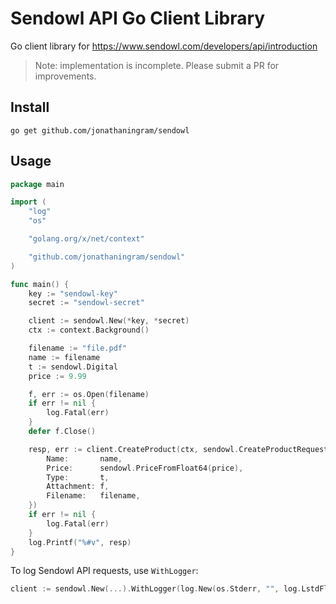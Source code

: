 # Sendowl API Go Client Library

Go client library for https://www.sendowl.com/developers/api/introduction

> Note: implementation is incomplete. Please submit a PR for improvements.

## Install

```
go get github.com/jonathaningram/sendowl
```

## Usage

```go
package main

import (
	"log"
	"os"

	"golang.org/x/net/context"

	"github.com/jonathaningram/sendowl"
)

func main() {
	key := "sendowl-key"
	secret := "sendowl-secret"

	client := sendowl.New(*key, *secret)
	ctx := context.Background()

	filename := "file.pdf"
	name := filename
	t := sendowl.Digital
	price := 9.99

	f, err := os.Open(filename)
	if err != nil {
		log.Fatal(err)
	}
	defer f.Close()

	resp, err := client.CreateProduct(ctx, sendowl.CreateProductRequest{
		Name:       name,
		Price:      sendowl.PriceFromFloat64(price),
		Type:       t,
		Attachment: f,
		Filename:   filename,
	})
	if err != nil {
		log.Fatal(err)
	}
	log.Printf("%#v", resp)
}
```

To log Sendowl API requests, use `WithLogger`:

```go
client := sendowl.New(...).WithLogger(log.New(os.Stderr, "", log.LstdFlags))
```
